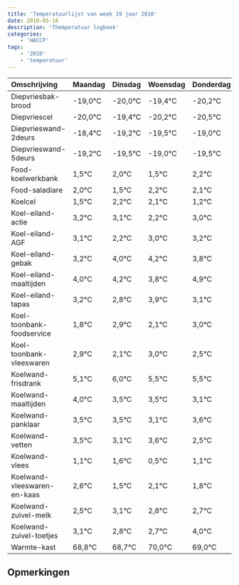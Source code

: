 ```yaml
---
title: 'Temperatuurlijst van week 19 jaar 2010'
date: 2010-05-16
description: 'Themperatuur logboek'
categories:
    - 'HACCP'
tags:
    - '2010'
    - 'temperatuur'
---
```

|Omschrijving|Maandag|Dinsdag|Woensdag|Donderdag|Vrijdag|Zaterdag|Zondag|
|:---|:---|:---|:---|:---|:---|:---|:---|
|Diepvriesbak-brood|-19,0°C|-20,0°C|-19,4°C|-20,2°C|-20,5°C|-20,0°C|-20,5°C|
|Diepvriescel|-20,0°C|-19,4°C|-20,2°C|-20,5°C|-20,0°C|-20,5°C|-19,8°C|
|Diepvrieswand-2deurs|-18,4°C|-19,2°C|-19,5°C|-19,0°C|-19,5°C|-18,8°C|-18,9°C|
|Diepvrieswand-5deurs|-19,2°C|-19,5°C|-19,0°C|-19,5°C|-18,8°C|-18,9°C|-19,8°C|
|Food-koelwerkbank|1,5°C|2,0°C|1,5°C|2,2°C|2,1°C|1,2°C|2,0°C|
|Food-saladiare|2,0°C|1,5°C|2,2°C|2,1°C|1,2°C|2,0°C|2,2°C|
|Koelcel|1,5°C|2,2°C|2,1°C|1,2°C|2,0°C|2,2°C|1,8°C|
|Koel-eiland-actie|3,2°C|3,1°C|2,2°C|3,0°C|3,2°C|2,8°C|3,9°C|
|Koel-eiland-AGF|3,1°C|2,2°C|3,0°C|3,2°C|2,8°C|3,9°C|3,1°C|
|Koel-eiland-gebak|3,2°C|4,0°C|4,2°C|3,8°C|4,9°C|4,1°C|5,0°C|
|Koel-eiland-maaltijden|4,0°C|4,2°C|3,8°C|4,9°C|4,1°C|5,0°C|4,5°C|
|Koel-eiland-tapas|3,2°C|2,8°C|3,9°C|3,1°C|4,0°C|3,5°C|3,5°C|
|Koel-toonbank-foodservice|1,8°C|2,9°C|2,1°C|3,0°C|2,5°C|2,5°C|2,1°C|
|Koel-toonbank-vleeswaren|2,9°C|2,1°C|3,0°C|2,5°C|2,5°C|2,1°C|2,6°C|
|Koelwand-frisdrank|5,1°C|6,0°C|5,5°C|5,5°C|5,1°C|5,6°C|4,5°C|
|Koelwand-maaltijden|4,0°C|3,5°C|3,5°C|3,1°C|3,6°C|2,5°C|3,1°C|
|Koelwand-panklaar|3,5°C|3,5°C|3,1°C|3,6°C|2,5°C|3,1°C|2,8°C|
|Koelwand-vetten|3,5°C|3,1°C|3,6°C|2,5°C|3,1°C|2,8°C|2,7°C|
|Koelwand-vlees|1,1°C|1,6°C|0,5°C|1,1°C|0,8°C|0,7°C|2,0°C|
|Koelwand-vleeswaren-en-kaas|2,6°C|1,5°C|2,1°C|1,8°C|1,7°C|3,0°C|2,0°C|
|Koelwand-zuivel-melk|2,5°C|3,1°C|2,8°C|2,7°C|4,0°C|3,0°C|3,9°C|
|Koelwand-zuivel-toetjes|3,1°C|2,8°C|2,7°C|4,0°C|3,0°C|3,9°C|2,5°C|
|Warmte-kast|68,8°C|68,7°C|70,0°C|69,0°C|69,9°C|68,5°C|68,9°C|

## Opmerkingen


